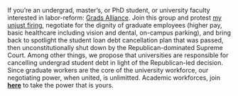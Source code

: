 If you’re an undergrad, master’s, or PhD student, or university faculty interested in labor-reform: [Grads Alliance](). Join this group and protest [my unjust firing](), negotiate for the dignity of graduate employees (higher pay, basic healthcare including vision and dental, on-campus parking), and bring back to spotlight the student loan debt cancellation plan that was passed, then unconstitutionally shut down by the Republican-dominated Supreme Court. Among other things, we propose that universities are responsible for cancelling undergrad student debt in light of the Republican-led decision. Since graduate workers are the core of the university workforce, our negotiating power, when united, is unlimitted. Academic workforces, join **[here]()** to take the power that is yours.

